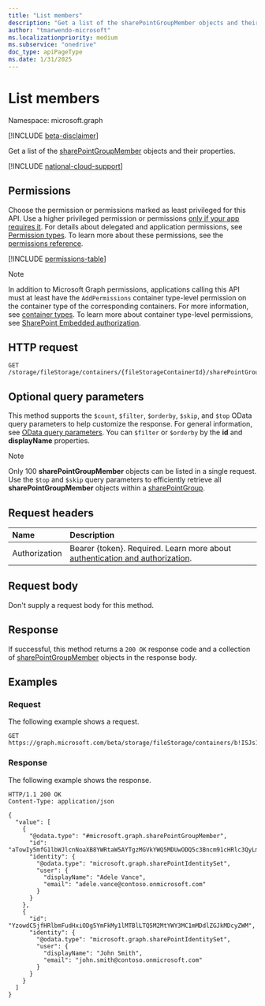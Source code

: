 ```yaml
---
title: "List members"
description: "Get a list of the sharePointGroupMember objects and their properties."
author: "tmarwendo-microsoft"
ms.localizationpriority: medium
ms.subservice: "onedrive"
doc_type: apiPageType
ms.date: 1/31/2025
---
```


# List members

Namespace: microsoft.graph

[!INCLUDE [beta-disclaimer](../../includes/beta-disclaimer.md)]

Get a list of the [sharePointGroupMember](../resources/sharepointgroupmember.md) objects and their properties.

[!INCLUDE [national-cloud-support](../../includes/global-only.md)]

## Permissions

Choose the permission or permissions marked as least privileged for this API. Use a higher privileged permission or permissions [only if your app requires it](/graph/permissions-overview#best-practices-for-using-microsoft-graph-permissions). For details about delegated and application permissions, see [Permission types](/graph/permissions-overview#permission-types). To learn more about these permissions, see the [permissions reference](/graph/permissions-reference).

<!-- {
  "blockType": "permissions",
  "name": "sharepointgroup-list-members-permissions"
}
-->
[!INCLUDE [permissions-table](../includes/permissions/sharepointgroup-list-members-permissions.md)]

> [!NOTE]
> In addition to Microsoft Graph permissions, applications calling this API must at least have the `AddPermissions` container type-level permission on the container type of the corresponding containers. For more information, see [container types](/sharepoint/dev/embedded/concepts/app-concepts/containertypes). To learn more about container type-level permissions, see [SharePoint Embedded authorization](/sharepoint/dev/embedded/concepts/app-concepts/auth#authorization).

## HTTP request

<!-- {
  "blockType": "ignored"
}
-->
``` http
GET /storage/fileStorage/containers/{fileStorageContainerId}/sharePointGroups/{sharePointGroupId}/members
```

## Optional query parameters

This method supports the `$count`, `$filter`, `$orderby`, `$skip`, and `$top` OData query parameters to help customize the response. For general information, see [OData query parameters](/graph/query-parameters). You can `$filter` or `$orderby` by the **id** and **displayName** properties.

> [!NOTE]
> Only 100 **sharePointGroupMember** objects can be listed in a single request. Use the `$top` and `$skip` query parameters to efficiently retrieve all **sharePointGroupMember** objects within a [sharePointGroup](../resources/sharepointgroup.md).

## Request headers

|Name|Description|
|:---|:---|
|Authorization|Bearer {token}. Required. Learn more about [authentication and authorization](/graph/auth/auth-concepts).|

## Request body

Don't supply a request body for this method.

## Response

If successful, this method returns a `200 OK` response code and a collection of [sharePointGroupMember](../resources/sharepointgroupmember.md) objects in the response body.

## Examples

### Request

The following example shows a request.

<!-- {
  "blockType": "request",
  "name": "list_sharepointgroup_members"
}-->
``` http
GET https://graph.microsoft.com/beta/storage/fileStorage/containers/b!ISJs1WRro0y0EWgkUYcktDa0mE8zSlFEqFzqRn70Zwp1CEtDEBZgQICPkRbil_5Z/sharePointGroups/10/members
```

### Response

The following example shows the response.

<!-- {
  "blockType": "response",
  "truncated": true,
  "@odata.type": "Collection(microsoft.graph.sharePointGroupMember)"
} -->
``` http
HTTP/1.1 200 OK
Content-Type: application/json

{
  "value": [
    {
      "@odata.type": "#microsoft.graph.sharePointGroupMember",
      "id": "aTowIy5mfG1lbWJlcnNoaXB8YWRtaW5AYTgzMGVkYWQ5MDUwODQ5c3Bncm91cHRlc3QyLm9ubWljcm9zb2Z0LmNvbQ",
      "identity": {
        "@odata.type": "microsoft.graph.sharePointIdentitySet",
        "user": {
          "displayName": "Adele Vance",
          "email": "adele.vance@contoso.onmicrosoft.com"
        }
      }
    },
    {
      "id": "YzowdC5jfHRlbmFudHxiODg5YmFkMy1lMTBlLTQ5M2MtYWY3MC1mMDdlZGJkMDcyZWM",
      "identity": {
        "@odata.type": "microsoft.graph.sharePointIdentitySet",
        "user": {
          "displayName": "John Smith",
          "email": "john.smith@contoso.onmicrosoft.com"
        }
      }
    }
  ]
}
```
